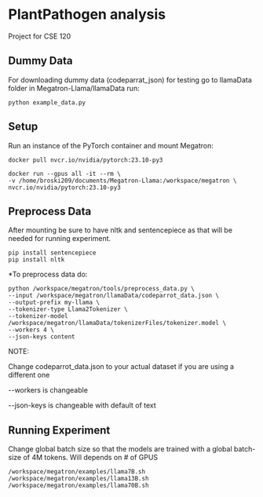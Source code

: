 # PlantPathogen analysis 
Project for CSE 120

## Dummy Data

For downloading dummy data (codeparrat_json) for testing go to llamaData folder in Megatron-Llama/llamaData run:
```
python example_data.py
```

## Setup

Run an instance of the PyTorch container and mount Megatron:

```
docker pull nvcr.io/nvidia/pytorch:23.10-py3
```
    
```
docker run --gpus all -it --rm \
-v /home/broski209/documents/Megatron-Llama:/workspace/megatron \
nvcr.io/nvidia/pytorch:23.10-py3

 ```

    
## Preprocess Data
After mounting be sure to have nltk and sentencepiece as that will be needed for running experiment.

 ```
pip install sentencepiece
pip install nltk
 ```
*To preprocess data do:
 ```
python /workspace/megatron/tools/preprocess_data.py \
--input /workspace/megatron/llamaData/codeparrot_data.json \
--output-prefix my-llama \
--tokenizer-type Llama2Tokenizer \
--tokenizer-model /workspace/megatron/llamaData/tokenizerFiles/tokenizer.model \
--workers 4 \
--json-keys content
 ```
NOTE: 

Change codeparrot_data.json to your actual dataset if you are using a different one

--workers is changeable

--json-keys is changeable with default of text


## Running Experiment
Change global batch size so that the models are trained with a global batch-size of 4M tokens. Will depends on # of GPUS
 ```
/workspace/megatron/examples/llama7B.sh
/workspace/megatron/examples/llama13B.sh
/workspace/megatron/examples/llama70B.sh
 ```

